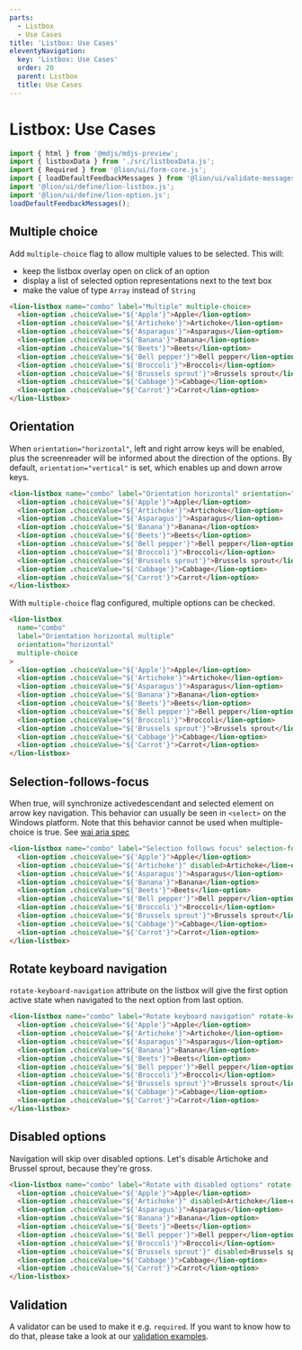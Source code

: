 ```yaml
---
parts:
  - Listbox
  - Use Cases
title: 'Listbox: Use Cases'
eleventyNavigation:
  key: 'Listbox: Use Cases'
  order: 20
  parent: Listbox
  title: Use Cases
---
```

# Listbox: Use Cases

```js script
import { html } from '@mdjs/mdjs-preview';
import { listboxData } from './src/listboxData.js';
import { Required } from '@lion/ui/form-core.js';
import { loadDefaultFeedbackMessages } from '@lion/ui/validate-messages.js';
import '@lion/ui/define/lion-listbox.js';
import '@lion/ui/define/lion-option.js';
loadDefaultFeedbackMessages();
```

## Multiple choice

Add `multiple-choice` flag to allow multiple values to be selected.
This will:

- keep the listbox overlay open on click of an option
- display a list of selected option representations next to the text box
- make the value of type `Array` instead of `String`

```html preview-story
<lion-listbox name="combo" label="Multiple" multiple-choice>
  <lion-option .choiceValue="${'Apple'}">Apple</lion-option>
  <lion-option .choiceValue="${'Artichoke'}">Artichoke</lion-option>
  <lion-option .choiceValue="${'Asparagus'}">Asparagus</lion-option>
  <lion-option .choiceValue="${'Banana'}">Banana</lion-option>
  <lion-option .choiceValue="${'Beets'}">Beets</lion-option>
  <lion-option .choiceValue="${'Bell pepper'}">Bell pepper</lion-option>
  <lion-option .choiceValue="${'Broccoli'}">Broccoli</lion-option>
  <lion-option .choiceValue="${'Brussels sprout'}">Brussels sprout</lion-option>
  <lion-option .choiceValue="${'Cabbage'}">Cabbage</lion-option>
  <lion-option .choiceValue="${'Carrot'}">Carrot</lion-option>
</lion-listbox>
```

## Orientation

When `orientation="horizontal"`, left and right arrow keys will be enabled, plus the screenreader
will be informed about the direction of the options.
By default, `orientation="vertical"` is set, which enables up and down arrow keys.

```html preview-story
<lion-listbox name="combo" label="Orientation horizontal" orientation="horizontal">
  <lion-option .choiceValue="${'Apple'}">Apple</lion-option>
  <lion-option .choiceValue="${'Artichoke'}">Artichoke</lion-option>
  <lion-option .choiceValue="${'Asparagus'}">Asparagus</lion-option>
  <lion-option .choiceValue="${'Banana'}">Banana</lion-option>
  <lion-option .choiceValue="${'Beets'}">Beets</lion-option>
  <lion-option .choiceValue="${'Bell pepper'}">Bell pepper</lion-option>
  <lion-option .choiceValue="${'Broccoli'}">Broccoli</lion-option>
  <lion-option .choiceValue="${'Brussels sprout'}">Brussels sprout</lion-option>
  <lion-option .choiceValue="${'Cabbage'}">Cabbage</lion-option>
  <lion-option .choiceValue="${'Carrot'}">Carrot</lion-option>
</lion-listbox>
```

With `multiple-choice` flag configured, multiple options can be checked.

```html preview-story
<lion-listbox
  name="combo"
  label="Orientation horizontal multiple"
  orientation="horizontal"
  multiple-choice
>
  <lion-option .choiceValue="${'Apple'}">Apple</lion-option>
  <lion-option .choiceValue="${'Artichoke'}">Artichoke</lion-option>
  <lion-option .choiceValue="${'Asparagus'}">Asparagus</lion-option>
  <lion-option .choiceValue="${'Banana'}">Banana</lion-option>
  <lion-option .choiceValue="${'Beets'}">Beets</lion-option>
  <lion-option .choiceValue="${'Bell pepper'}">Bell pepper</lion-option>
  <lion-option .choiceValue="${'Broccoli'}">Broccoli</lion-option>
  <lion-option .choiceValue="${'Brussels sprout'}">Brussels sprout</lion-option>
  <lion-option .choiceValue="${'Cabbage'}">Cabbage</lion-option>
  <lion-option .choiceValue="${'Carrot'}">Carrot</lion-option>
</lion-listbox>
```

## Selection-follows-focus

When true, will synchronize activedescendant and selected element on arrow key navigation.
This behavior can usually be seen in `<select>` on the Windows platform.
Note that this behavior cannot be used when multiple-choice is true.
See [wai aria spec](https://www.w3.org/TR/wai-aria-practices/#kbd_selection_follows_focus)

```html preview-story
<lion-listbox name="combo" label="Selection follows focus" selection-follows-focus>
  <lion-option .choiceValue="${'Apple'}">Apple</lion-option>
  <lion-option .choiceValue="${'Artichoke'}" disabled>Artichoke</lion-option>
  <lion-option .choiceValue="${'Asparagus'}">Asparagus</lion-option>
  <lion-option .choiceValue="${'Banana'}">Banana</lion-option>
  <lion-option .choiceValue="${'Beets'}">Beets</lion-option>
  <lion-option .choiceValue="${'Bell pepper'}">Bell pepper</lion-option>
  <lion-option .choiceValue="${'Broccoli'}">Broccoli</lion-option>
  <lion-option .choiceValue="${'Brussels sprout'}">Brussels sprout</lion-option>
  <lion-option .choiceValue="${'Cabbage'}">Cabbage</lion-option>
  <lion-option .choiceValue="${'Carrot'}">Carrot</lion-option>
</lion-listbox>
```

## Rotate keyboard navigation

`rotate-keyboard-navigation` attribute on the listbox will give the first option active state when navigated to the next option from last option.

```html preview-story
<lion-listbox name="combo" label="Rotate keyboard navigation" rotate-keyboard-navigation>
  <lion-option .choiceValue="${'Apple'}">Apple</lion-option>
  <lion-option .choiceValue="${'Artichoke'}">Artichoke</lion-option>
  <lion-option .choiceValue="${'Asparagus'}">Asparagus</lion-option>
  <lion-option .choiceValue="${'Banana'}">Banana</lion-option>
  <lion-option .choiceValue="${'Beets'}">Beets</lion-option>
  <lion-option .choiceValue="${'Bell pepper'}">Bell pepper</lion-option>
  <lion-option .choiceValue="${'Broccoli'}">Broccoli</lion-option>
  <lion-option .choiceValue="${'Brussels sprout'}">Brussels sprout</lion-option>
  <lion-option .choiceValue="${'Cabbage'}">Cabbage</lion-option>
  <lion-option .choiceValue="${'Carrot'}">Carrot</lion-option>
</lion-listbox>
```

## Disabled options

Navigation will skip over disabled options. Let's disable Artichoke and Brussel sprout, because they're gross.

```html preview-story
<lion-listbox name="combo" label="Rotate with disabled options" rotate-keyboard-navigation>
  <lion-option .choiceValue="${'Apple'}">Apple</lion-option>
  <lion-option .choiceValue="${'Artichoke'}" disabled>Artichoke</lion-option>
  <lion-option .choiceValue="${'Asparagus'}">Asparagus</lion-option>
  <lion-option .choiceValue="${'Banana'}">Banana</lion-option>
  <lion-option .choiceValue="${'Beets'}">Beets</lion-option>
  <lion-option .choiceValue="${'Bell pepper'}">Bell pepper</lion-option>
  <lion-option .choiceValue="${'Broccoli'}">Broccoli</lion-option>
  <lion-option .choiceValue="${'Brussels sprout'}" disabled>Brussels sprout</lion-option>
  <lion-option .choiceValue="${'Cabbage'}">Cabbage</lion-option>
  <lion-option .choiceValue="${'Carrot'}">Carrot</lion-option>
</lion-listbox>
```

## Validation

A validator can be used to make it e.g. `required`. If you want to know how to do that, please take a look at our [validation examples](../../fundamentals/systems/form/validate.md).

